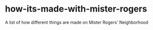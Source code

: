 # how-its-made-with-mister-rogers
A list of how different things are made on Mister Rogers' Neighborhood
